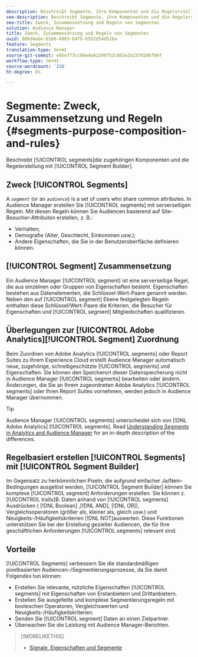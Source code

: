 ```yaml
---
description: Beschreibt Segmente, ihre Komponenten und die Regelerstellung mit dem Segmentaufbau.
seo-description: Beschreibt Segmente, ihre Komponenten und die Regelerstellung mit dem Segmentaufbau.
seo-title: Zweck, Zusammensetzung und Regeln von Segmenten
solution: Audience Manager
title: Zweck, Zusammensetzung und Regeln von Segmenten
uuid: 886d4abe-b1b6-4983-b4fb-b552d54d51ba
feature: Segments
translation-type: tm+mt
source-git-commit: e05eff3cc04e4a82399752c862e2b2370286f96f
workflow-type: tm+mt
source-wordcount: '328'
ht-degree: 6%

---
```



# Segmente: Zweck, Zusammensetzung und Regeln {#segments-purpose-composition-and-rules}

Beschreibt [!UICONTROL segments]die zugehörigen Komponenten und die Regelerstellung mit [!UICONTROL Segment Builder].

## Zweck [!UICONTROL Segments]

A *`segment`* (or an *`audience`*) is a set of users who share common attributes. In Audience Manager erstellen Sie [!UICONTROL segments] mit serverseitigen Regeln. Mit diesen Regeln können Sie Audiencen basierend auf Site-Besucher-Attributen erstellen, z. B.:

* Verhalten;
* Demografie (Alter, Geschlecht, Einkommen usw.);
* Andere Eigenschaften, die Sie in der Benutzeroberfläche definieren können.

## [!UICONTROL Segment] Zusammensetzung

Ein Audience Manager [!UICONTROL segment] ist eine serverseitige Regel, die aus einzelnen oder Gruppen von Eigenschaften besteht. Eigenschaften bestehen aus Datenelementen, die Schlüssel-Wert-Paare genannt werden. Neben den auf [!UICONTROL segment] Ebene festgelegten Regeln enthalten diese Schlüssel/Wert-Paare die Kriterien, die Besucher für Eigenschaften und [!UICONTROL segment] Mitgliedschaften qualifizieren.

## Überlegungen zur [!UICONTROL Adobe Analytics][!UICONTROL Segment] Zuordnung

Beim Zuordnen von Adobe Analytics [!UICONTROL segments] oder Report Suites zu Ihrem Experience Cloud erstellt Audience Manager automatisch neue, zugehörige, schreibgeschützte [!UICONTROL segments] und Eigenschaften. Sie können den Speicherort dieser Datenspeicherung nicht in Audience Manager [!UICONTROL segments] bearbeiten oder ändern. Änderungen, die Sie an Ihrem zugeordneten Adobe Analytics [!UICONTROL segments] oder Ihren Report Suites vornehmen, werden jedoch in Audience Manager übernommen.

>[!TIP]
>
>Audience Manager [!UICONTROL segments] unterscheidet sich von [!DNL Adobe Analytics] [!UICONTROL segments]. Read [Understanding Segments in Analytics and Audience Manager](https://docs.adobe.com/content/help/de-DE/analytics/integration/audience-analytics/audience-analytics-workflow/aam-analytics-segments.html) for an in-depth description of the differences.

## Regelbasiert erstellen [!UICONTROL Segments] mit [!UICONTROL Segment Builder]

Im Gegensatz zu herkömmlichen Pixeln, die aufgrund einfacher Ja/Nein-Bedingungen ausgelöst werden, [!UICONTROL Segment Builder] können Sie komplexe [!UICONTROL segment] Anforderungen erstellen. Sie können z. [!UICONTROL traits]B. Daten anhand von [!UICONTROL segments] Ausdrücken ( [!DNL Boolean] ,[!DNL AND], [!DNL OR]), Vergleichsoperatoren (größer als, kleiner als, gleich usw.) und Neuigkeits-/Häufigkeitskriterien [!DNL NOT]auswerten. Diese Funktionen unterstützen Sie bei der Erstellung gezielter Audiencen, die für Ihre geschäftlichen Anforderungen [!UICONTROL segments] relevant sind.

## Vorteile

[!UICONTROL Segments] verbessern Sie die standardmäßigen pixelbasierten Audiencen-/Segmentierungsprozesse, da Sie damit Folgendes tun können:

* Erstellen Sie relevante, nützliche Eigenschaften [!UICONTROL segments] mit Eigenschaften von Erstanbietern und Drittanbietern.
* Erstellen Sie ausgefeilte und komplexe Segmentierungsregeln mit booleschen Operatoren, Vergleichswerten und Neuigkeits-/Häufigkeitskriterien.
* Senden Sie [!UICONTROL segment] Daten an einen Zielpartner.
* Überwachen Sie die Leistung mit Audience Manager-Berichten.

>[!MORELIKETHIS]
>
>* [Signale, Eigenschaften und Segmente](../../reference/signal-trait-segment.md)


